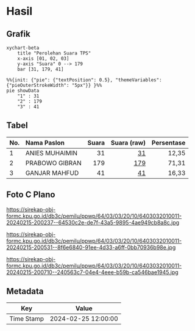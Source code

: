 # Hasil

## Grafik

```mermaid
xychart-beta
    title "Perolehan Suara TPS"
    x-axis [01, 02, 03]
    y-axis "Suara" 0 --> 179
    bar [31, 179, 41]
```

```mermaid
%%{init: {"pie": {"textPosition": 0.5}, "themeVariables": {"pieOuterStrokeWidth": "5px"}} }%%
pie showData
    "1" : 31
    "2" : 179
    "3" : 41
```

## Tabel

| No. | Nama Paslon    | Suara | Suara (raw) | Persentase |
|:--- |:-------------- | -----:| -----------:| ----------:|
| 1   | ANIES MUHAIMIN | 31    | [31][p-1]   | 12,35      |
| 2   | PRABOWO GIBRAN | 179   | [179][p-2]  | 71,31      |
| 3   | GANJAR MAHFUD  | 41    | [41][p-3]   | 16,33      |


[p-1]: https://github.com/gigit-pemilu/pemilu-2024-64-kalimantan-timur/blob/main/pilpres/hitung-suara/sub/64-kalimantan-timur/sub/03-berau/sub/03-sambaliung/sub/2010-sei-bebanir-bangun/sub/011-tps/sub/paslon-1.txt
[p-2]: https://github.com/gigit-pemilu/pemilu-2024-64-kalimantan-timur/blob/main/pilpres/hitung-suara/sub/64-kalimantan-timur/sub/03-berau/sub/03-sambaliung/sub/2010-sei-bebanir-bangun/sub/011-tps/sub/paslon-2.txt
[p-3]: https://github.com/gigit-pemilu/pemilu-2024-64-kalimantan-timur/blob/main/pilpres/hitung-suara/sub/64-kalimantan-timur/sub/03-berau/sub/03-sambaliung/sub/2010-sei-bebanir-bangun/sub/011-tps/sub/paslon-3.txt

## Foto C Plano

https://sirekap-obj-formc.kpu.go.id/db3c/pemilu/ppwp/64/03/03/20/10/6403032010011-20240215-200237--64530c2e-de7f-43a5-9895-4ae949cb8a8c.jpg

https://sirekap-obj-formc.kpu.go.id/db3c/pemilu/ppwp/64/03/03/20/10/6403032010011-20240215-200531--8f6e6840-91ee-4d33-a6ff-0bb70936b98e.jpg

https://sirekap-obj-formc.kpu.go.id/db3c/pemilu/ppwp/64/03/03/20/10/6403032010011-20240215-200710--240563c7-04e4-4eee-b59b-ca546bae1945.jpg


## Metadata

| Key        | Value               |
| ---------- | ------------------- |
| Time Stamp | 2024-02-25 12:00:00 |



